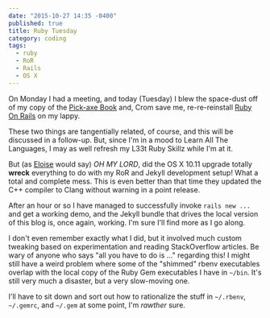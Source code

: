 ```yaml
---
date: "2015-10-27 14:35 -0400"
published: true
title: Ruby Tuesday
category: coding
tags: 
  - ruby
  - RoR
  - Rails
  - OS X
---
```




On Monday I had a meeting, and today (Tuesday) I blew the space-dust off of my copy of the [Pick-axe Book](https://pragprog.com/book/ruby/programming-ruby) and, Crom save me, re-re-reinstall [Ruby On Rails](http://rubyonrails.org/) on my lappy.

These two things are tangentially related, of course, and this will be discussed in a follow-up. But, since I'm in a mood to Learn All The Languages, I may as well refresh my L33t Ruby Skillz while I'm at it.

<a name="more"></a>

But (as [Eloise](http://www.eloisewebsite.com/) would say) _OH MY LORD_, did the OS X 10.11 upgrade totally **wreck** everything to do with my RoR and Jekyll development setup! What a total and complete mess. This is even better than that time they updated the C++ compiler to Clang without warning in a point release.

After an hour or so I have managed to successfully invoke `rails new ...` and get a working demo, and the Jekyll bundle that drives the local version of this blog is, once again, working. I'm sure I'll find more as I go along.

I don't even remember exactly what I did, but it involved much custom tweaking based on experimentation and reading StackOverflow articles. Be wary of anyone who says "all you have to do is ..." regarding this! I might still have a weird problem where some of the "shimmed" rbenv executables overlap with the local copy of the Ruby Gem executables I have in `~/bin`. It's still very much a disaster, but a very slow-moving one.

I'll have to sit down and sort out how to rationalize the stuff in `~/.rbenv`, `~/.gemrc`, and `~/.gem` at some point, I'm _rawther_ sure.
